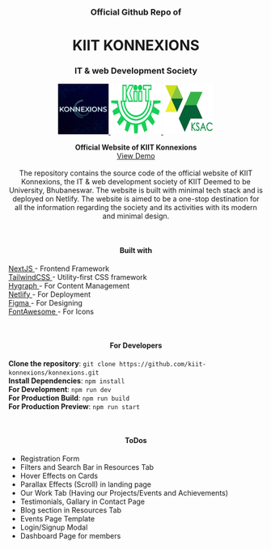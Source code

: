 <h3 align="center">Official Github Repo of</h3>
<h1 align="center">KIIT KONNEXIONS</h1>
<h3 align="center">IT & web Development Society</h3>

<p align="center">
  <a href="https://konnexions.netlify.app">
    <img src="public/logos/grplogo2.png" alt="Konnexions Logo" width="100" height="100">
  </a>
  <a href="https://kiit.ac.in/">
    <img src="public/logos/kiit-logo-png.png" alt="KIIT Logo" width="100" height="100">
  </a>
  <a href="https://ksac.kiit.ac.in/">
    <img src="public/logos/KSAC_logo.png" alt="KSAC_logo" width="100" height="100">
  </a>
</p>

<p align="center">
  <strong>Official Website of KIIT Konnexions</strong> <br />
  <a href="https://konnexions.netlify.app">View Demo</a>
  <br />
  <br />
  The repository contains the source code of the official website of KIIT Konnexions, the IT & web development society of KIIT Deemed to be University, Bhubaneswar. The website is built with minimal tech stack and is deployed on Netlify. The website is aimed to be a one-stop destination for all the information regarding the society and its activities with its modern and minimal design.
</p>
<br />

<h4 align="center">Built with</h4>
<p>
  <a href="https://nextjs.org/"> NextJS </a> - Frontend Framework <br />
  <a href="https://tailwindcss.com/"> TailwindCSS </a> - Utility-first CSS framework <br />
  <a href="https://hyvor.com/hygraph"> Hygraph </a> - For Content Management <br />
  <a href="https://www.netlify.com/"> Netlify </a> - For Deployment <br />
  <a href="https://www.figma.com/"> Figma </a> - For Designing <br />
  <a href="https://fontawesome.com/"> FontAwesome </a> - For Icons <br />
</p>
<br />

<h4 align="center">For Developers</h4>
<p>
  <strong>Clone the repository</strong>:
  <code>git clone https://github.com/kiit-konnexions/konnexions.git</code> <br />
  <strong>Install Dependencies</strong>:
  <code>npm install</code> <br />
  <strong>For Development</strong>: 
  <code>npm run dev</code> <br />
  <strong>For Production Build</strong>:
  <code>npm run build</code> <br />
  <strong>For Production Preview</strong>:
  <code>npm run start</code> <br />
</p>
<br />

<h4 align="center">ToDos</h4>
<p>
  <ul>
    <li> Registration Form </li>
    <li> Filters and Search Bar in Resources Tab </li>
    <li> Hover Effects on Cards </li>
    <li> Parallax Effects (Scroll) in landing page </li>
    <li> Our Work Tab (Having our Projects/Events and Achievements) </li>
    <li> Testimonials, Gallary in Contact Page </li>
    <li> Blog section in Resources Tab </li>
    <li> Events Page Template </li>
    <li> Login/Signup Modal </li>
    <li> Dashboard Page for members </li>
  </ul>
</p>
<br />
